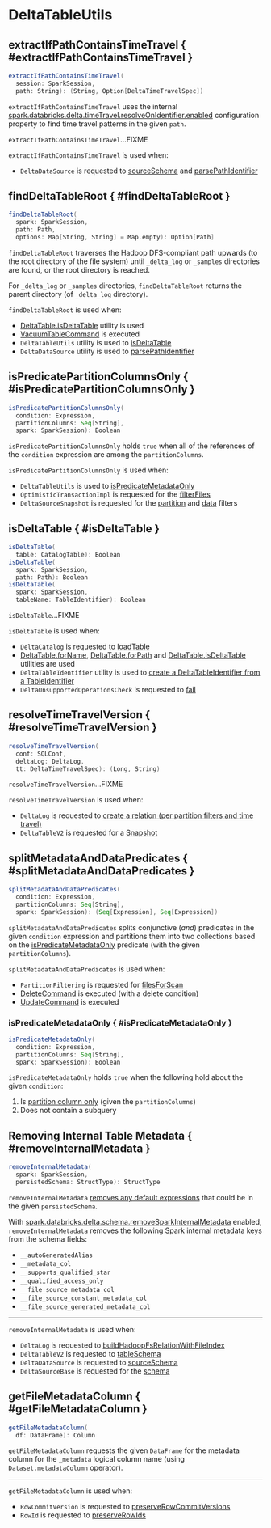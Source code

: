 # DeltaTableUtils

## extractIfPathContainsTimeTravel { #extractIfPathContainsTimeTravel }

```scala
extractIfPathContainsTimeTravel(
  session: SparkSession,
  path: String): (String, Option[DeltaTimeTravelSpec])
```

`extractIfPathContainsTimeTravel` uses the internal [spark.databricks.delta.timeTravel.resolveOnIdentifier.enabled](configuration-properties/DeltaSQLConf.md#timeTravel.resolveOnIdentifier.enabled) configuration property to find time travel patterns in the given `path`.

`extractIfPathContainsTimeTravel`...FIXME

`extractIfPathContainsTimeTravel` is used when:

* `DeltaDataSource` is requested to [sourceSchema](spark-connector/DeltaDataSource.md#sourceSchema) and [parsePathIdentifier](spark-connector/DeltaDataSource.md#parsePathIdentifier)

## findDeltaTableRoot { #findDeltaTableRoot }

```scala
findDeltaTableRoot(
  spark: SparkSession,
  path: Path,
  options: Map[String, String] = Map.empty): Option[Path]
```

`findDeltaTableRoot` traverses the Hadoop DFS-compliant path upwards (to the root directory of the file system) until `_delta_log` or `_samples` directories are found, or the root directory is reached.

For `_delta_log` or `_samples` directories, `findDeltaTableRoot` returns the parent directory (of `_delta_log` directory).

`findDeltaTableRoot` is used when:

* [DeltaTable.isDeltaTable](DeltaTable.md#isDeltaTable) utility is used
* [VacuumTableCommand](commands/vacuum/VacuumTableCommand.md) is executed
* `DeltaTableUtils` utility is used to [isDeltaTable](#isDeltaTable)
* `DeltaDataSource` utility is used to [parsePathIdentifier](spark-connector/DeltaDataSource.md#parsePathIdentifier)

## isPredicatePartitionColumnsOnly { #isPredicatePartitionColumnsOnly }

```scala
isPredicatePartitionColumnsOnly(
  condition: Expression,
  partitionColumns: Seq[String],
  spark: SparkSession): Boolean
```

`isPredicatePartitionColumnsOnly` holds `true` when all of the references of the `condition` expression are among the `partitionColumns`.

`isPredicatePartitionColumnsOnly` is used when:

* `DeltaTableUtils` is used to [isPredicateMetadataOnly](#isPredicateMetadataOnly)
* `OptimisticTransactionImpl` is requested for the [filterFiles](OptimisticTransactionImpl.md#filterFiles)
* `DeltaSourceSnapshot` is requested for the [partition](spark-connector/DeltaSourceSnapshot.md#partitionFilters) and [data](spark-connector/DeltaSourceSnapshot.md#dataFilters) filters

## isDeltaTable { #isDeltaTable }

```scala
isDeltaTable(
  table: CatalogTable): Boolean
isDeltaTable(
  spark: SparkSession,
  path: Path): Boolean
isDeltaTable(
  spark: SparkSession,
  tableName: TableIdentifier): Boolean
```

`isDeltaTable`...FIXME

`isDeltaTable` is used when:

* `DeltaCatalog` is requested to [loadTable](DeltaCatalog.md#loadTable)
* [DeltaTable.forName](DeltaTable.md#forName), [DeltaTable.forPath](DeltaTable.md#forPath) and [DeltaTable.isDeltaTable](DeltaTable.md#isDeltaTable) utilities are used
* `DeltaTableIdentifier` utility is used to [create a DeltaTableIdentifier from a TableIdentifier](DeltaTableIdentifier.md#apply)
* `DeltaUnsupportedOperationsCheck` is requested to [fail](DeltaUnsupportedOperationsCheck.md#fail)

## resolveTimeTravelVersion { #resolveTimeTravelVersion }

```scala
resolveTimeTravelVersion(
  conf: SQLConf,
  deltaLog: DeltaLog,
  tt: DeltaTimeTravelSpec): (Long, String)
```

`resolveTimeTravelVersion`...FIXME

`resolveTimeTravelVersion` is used when:

* `DeltaLog` is requested to [create a relation (per partition filters and time travel)](DeltaLog.md#createRelation)
* `DeltaTableV2` is requested for a [Snapshot](DeltaTableV2.md#snapshot)

## splitMetadataAndDataPredicates { #splitMetadataAndDataPredicates }

```scala
splitMetadataAndDataPredicates(
  condition: Expression,
  partitionColumns: Seq[String],
  spark: SparkSession): (Seq[Expression], Seq[Expression])
```

`splitMetadataAndDataPredicates` splits conjunctive (_and_) predicates in the given `condition` expression and partitions them into two collections based on the [isPredicateMetadataOnly](#isPredicateMetadataOnly) predicate (with the given `partitionColumns`).

`splitMetadataAndDataPredicates` is used when:

* `PartitionFiltering` is requested for [filesForScan](PartitionFiltering.md#filesForScan)
* [DeleteCommand](commands/delete/DeleteCommand.md) is executed (with a delete condition)
* [UpdateCommand](commands/update/UpdateCommand.md) is executed

### isPredicateMetadataOnly { #isPredicateMetadataOnly }

```scala
isPredicateMetadataOnly(
  condition: Expression,
  partitionColumns: Seq[String],
  spark: SparkSession): Boolean
```

`isPredicateMetadataOnly` holds `true` when the following hold about the given `condition`:

1. Is [partition column only](#isPredicatePartitionColumnsOnly) (given the `partitionColumns`)
1. Does not contain a subquery

## Removing Internal Table Metadata { #removeInternalMetadata }

```scala
removeInternalMetadata(
  spark: SparkSession,
  persistedSchema: StructType): StructType
```

`removeInternalMetadata` [removes any default expressions](ColumnWithDefaultExprUtils.md#removeDefaultExpressions) that could be in the given `persistedSchema`.

With [spark.databricks.delta.schema.removeSparkInternalMetadata](configuration-properties/DeltaSQLConf.md#schema.removeSparkInternalMetadata) enabled, `removeInternalMetadata` removes the following Spark internal metadata keys from the schema fields:

* `__autoGeneratedAlias`
* `__metadata_col`
* `__supports_qualified_star`
* `__qualified_access_only`
* `__file_source_metadata_col`
* `__file_source_constant_metadata_col`
* `__file_source_generated_metadata_col`

---

`removeInternalMetadata` is used when:

* `DeltaLog` is requested to [buildHadoopFsRelationWithFileIndex](DeltaLog.md#buildHadoopFsRelationWithFileIndex)
* `DeltaTableV2` is requested to [tableSchema](DeltaTableV2.md#tableSchema)
* `DeltaDataSource` is requested to [sourceSchema](spark-connector/DeltaDataSource.md#sourceSchema)
* `DeltaSourceBase` is requested for the [schema](spark-connector/DeltaSourceBase.md#schema)

## getFileMetadataColumn { #getFileMetadataColumn }

```scala
getFileMetadataColumn(
  df: DataFrame): Column
```

`getFileMetadataColumn` requests the given `DataFrame` for the metadata column for the `_metadata` logical column name (using `Dataset.metadataColumn` operator).

---

`getFileMetadataColumn` is used when:

* `RowCommitVersion` is requested to [preserveRowCommitVersions](row-tracking/RowCommitVersion.md#preserveRowCommitVersions)
* `RowId` is requested to [preserveRowIds](row-tracking/RowId.md#preserveRowIds)
